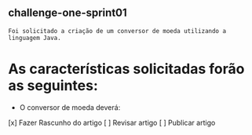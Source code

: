 ## challenge-one-sprint01
``` Foi solicitado a criação de um conversor de moeda utilizando a linguagem Java. ```
# As características solicitadas forão as seguintes:

- O conversor de moeda deverá:

[x] Fazer Rascunho do artigo
[ ] Revisar artigo
[ ] Publicar artigo

